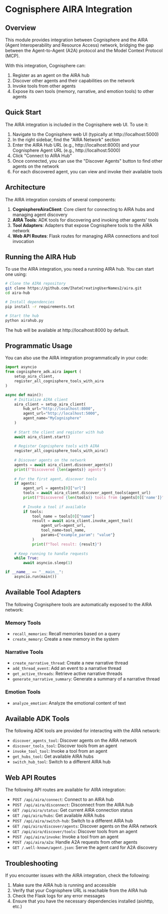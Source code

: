 # Cognisphere AIRA Integration

## Overview

This module provides integration between Cognisphere and the AIRA (Agent Interoperability and Resource Access) network, bridging the gap between the Agent-to-Agent (A2A) protocol and the Model Context Protocol (MCP).

With this integration, Cognisphere can:

1. Register as an agent on the AIRA hub
2. Discover other agents and their capabilities on the network
3. Invoke tools from other agents
4. Expose its own tools (memory, narrative, and emotion tools) to other agents

## Quick Start

The AIRA integration is included in the Cognisphere web UI. To use it:

1. Navigate to the Cognisphere web UI (typically at http://localhost:5000)
2. In the right sidebar, find the "AIRA Network" section
3. Enter the AIRA Hub URL (e.g., http://localhost:8000) and your Cognisphere Agent URL (e.g., http://localhost:5000)
4. Click "Connect to AIRA Hub"
5. Once connected, you can use the "Discover Agents" button to find other agents on the network
6. For each discovered agent, you can view and invoke their available tools

## Architecture

The AIRA integration consists of several components:

1. **CognisphereAiraClient**: Core client for connecting to AIRA hubs and managing agent discovery
2. **AIRA Tools**: ADK tools for discovering and invoking other agents' tools
3. **Tool Adapters**: Adapters that expose Cognisphere tools to the AIRA network
4. **Web API Routes**: Flask routes for managing AIRA connections and tool invocation

## Running the AIRA Hub

To use the AIRA integration, you need a running AIRA hub. You can start one using:

```bash
# Clone the AIRA repository
git clone https://github.com/IhateCreatingUserNames2/aira.git
cd aira-hub

# Install dependencies
pip install -r requirements.txt

# Start the hub
python airahub.py
```

The hub will be available at http://localhost:8000 by default.

## Programmatic Usage

You can also use the AIRA integration programmatically in your code:

```python
import asyncio
from cognisphere_adk.aira import (
    setup_aira_client, 
    register_all_cognisphere_tools_with_aira
)

async def main():
    # Initialize AIRA client
    aira_client = setup_aira_client(
        hub_url="http://localhost:8000",
        agent_url="http://localhost:5000",
        agent_name="MyCognisphere"
    )
    
    # Start the client and register with hub
    await aira_client.start()
    
    # Register Cognisphere tools with AIRA
    register_all_cognisphere_tools_with_aira()
    
    # Discover agents on the network
    agents = await aira_client.discover_agents()
    print(f"Discovered {len(agents)} agents")
    
    # For the first agent, discover tools
    if agents:
        agent_url = agents[0]["url"]
        tools = await aira_client.discover_agent_tools(agent_url)
        print(f"Discovered {len(tools)} tools from {agents[0]['name']}")
        
        # Invoke a tool if available
        if tools:
            tool_name = tools[0]["name"]
            result = await aira_client.invoke_agent_tool(
                agent_url=agent_url,
                tool_name=tool_name,
                params={"example_param": "value"}
            )
            print(f"Tool result: {result}")
    
    # Keep running to handle requests
    while True:
        await asyncio.sleep(1)

if __name__ == "__main__":
    asyncio.run(main())
```

## Available Tool Adapters

The following Cognisphere tools are automatically exposed to the AIRA network:

### Memory Tools
- `recall_memories`: Recall memories based on a query
- `create_memory`: Create a new memory in the system

### Narrative Tools
- `create_narrative_thread`: Create a new narrative thread
- `add_thread_event`: Add an event to a narrative thread
- `get_active_threads`: Retrieve active narrative threads
- `generate_narrative_summary`: Generate a summary of a narrative thread

### Emotion Tools
- `analyze_emotion`: Analyze the emotional content of text

## Available ADK Tools

The following ADK tools are provided for interacting with the AIRA network:

- `discover_agents_tool`: Discover agents on the AIRA network
- `discover_tools_tool`: Discover tools from an agent
- `invoke_tool_tool`: Invoke a tool from an agent
- `get_hubs_tool`: Get available AIRA hubs
- `switch_hub_tool`: Switch to a different AIRA hub

## Web API Routes

The following API routes are available for AIRA integration:

- `POST /api/aira/connect`: Connect to an AIRA hub
- `POST /api/aira/disconnect`: Disconnect from the AIRA hub
- `GET /api/aira/status`: Get current AIRA connection status
- `GET /api/aira/hubs`: Get available AIRA hubs
- `POST /api/aira/switch-hub`: Switch to a different AIRA hub
- `GET /api/aira/discover/agents`: Discover agents on the AIRA network
- `GET /api/aira/discover/tools`: Discover tools from an agent
- `POST /api/aira/invoke`: Invoke a tool from an agent
- `POST /api/aira/a2a`: Handle A2A requests from other agents
- `GET /.well-known/agent.json`: Serve the agent card for A2A discovery

## Troubleshooting

If you encounter issues with the AIRA integration, check the following:

1. Make sure the AIRA hub is running and accessible
2. Verify that your Cognisphere URL is reachable from the AIRA hub
3. Check the Flask logs for any error messages
4. Ensure that you have the necessary dependencies installed (aiohttp, etc.)
